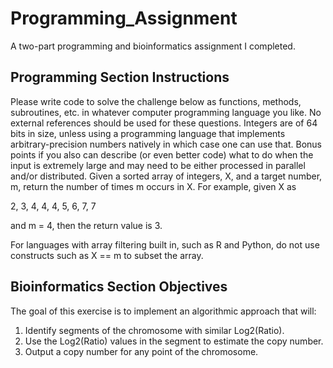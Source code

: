 # Programming_Assignment
A two-part programming and bioinformatics assignment I completed.

## Programming Section Instructions

Please write code to solve the challenge below as functions, methods, subroutines, etc. in whatever computer programming language you like.  No external references should be used for these questions.  Integers are of 64 bits in size, unless using a programming language that implements arbitrary-precision numbers natively in which case one can use that.
Bonus points if you also can describe (or even better code) what to do when the input is extremely large and may need to be either processed in parallel and/or distributed.
Given a sorted array of integers, X, and a target number, m, return the number of times m occurs in X.   For example, given X as 

2, 3, 4, 4, 4, 5, 6, 7, 7

and m = 4, then the return value is 3.  

For languages with array filtering built in, such as R and Python, do not use constructs such as X == m to subset the array.

## Bioinformatics Section Objectives

The goal of this exercise is to implement an algorithmic approach that will:

1. Identify segments of the chromosome with similar Log2(Ratio).
2. Use the Log2(Ratio) values in the segment to estimate the copy number.
3. Output a copy number for any point of the chromosome.
